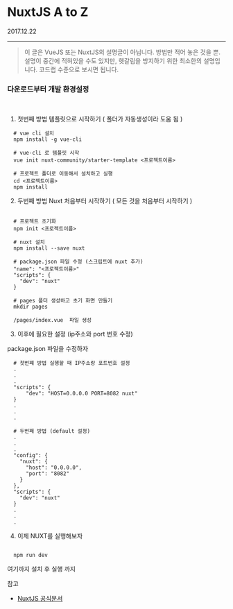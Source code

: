 # NuxtJS A to Z

2017.12.22

-------------

> 이 글은 VueJS 또는 NuxtJS의 설명글이 아닙니다. 방법만 적어 놓은 것을 뿐. 설명이 중간에 적혀있을 수도 있지만, 헷갈림을 방지하기 위한 최소한의 설명입니다. 코드랩 수준으로 보시면 됩니다.

### 다운로드부터 개발 환경설정
<br/>

1. 첫번째 방법 템플릿으로 시작하기 ( 폴더가 자동생성이라 도움 됨 )

```
  # vue cli 설치
  npm install -g vue-cli

  # vue-cli 로 템플릿 시작
  vue init nuxt-community/starter-template <프로젝트이름>

  # 프로젝트 폴더로 이동해서 설치하고 실행
  cd <프로젝트이름>
  npm install

```


2. 두번째 방법 Nuxt 처음부터 시작하기 ( 모든 것을 처음부터 시작하기 )

```

  # 프로젝트 초기화
  npm init <프로젝트이름>

  # nuxt 설치
  npm install --save nuxt

  # package.json 파일 수정 (스크립트에 nuxt 추가)
  "name": "<프로젝트이름>"
  "scripts": {
    "dev": "nuxt"
  }

  # pages 폴더 생성하고 초기 화면 만들기
  mkdir pages

  /pages/index.vue  파일 생성

```




3. 이후에 필요한 설정 (ip주소와 port 번호 수정)

package.json 파일을 수정하자
```
  # 첫번쨰 방법 실행할 때 IP주소랑 포트번호 설정
  .
  .
  .
  "scripts": {
      "dev": "HOST=0.0.0.0 PORT=8082 nuxt"
  }
  .
  .
  .

  # 두번째 방법 (default 설정)
  .
  .
  .
  "config": {
    "nuxt": {
      "host": "0.0.0.0",
      "port": "8082"
    }
  },
  "scripts": {
    "dev": "nuxt"
  }
  .
  .
  .

```



4. 이제 NUXT를 실행해보자

```

  npm run dev

```


여기까지 설치 후 실행 까지

참고

- [NuxtJS 공식문서](https://ko.nuxtjs.org/guide/installation)
